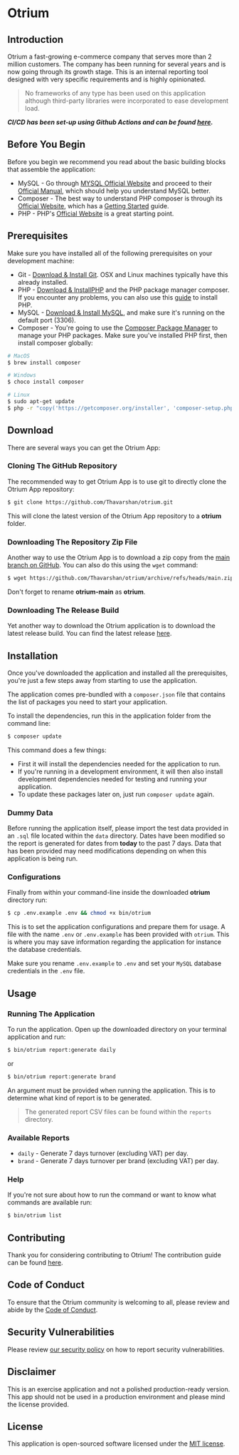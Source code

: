 # Otrium

## Introduction

Otrium a fast-growing e-commerce company that serves more than 2 million customers. The company has been running for several years and is now going through its growth stage. This is an internal reporting tool designed with very specific requirements and is highly opinionated.

> No frameworks of any type has been used on this application although third-party libraries were incorporated to ease development load.

***CI/CD has been set-up using Github Actions and can be found [here](https://github.com/Thavarshan/otrium/actions).***

## Before You Begin
Before you begin we recommend you read about the basic building blocks that assemble the application:
* MySQL - Go through [MYSQL Official Website](https://www.mysql.com/) and proceed to their [Official Manual](https://dev.mysql.com/doc/), which should help you understand MySQL better.
* Composer - The best way to understand PHP composer is through its [Official Website](https://getcomposer.org/), which has a [Getting Started](https://getcomposer.org/doc/00-intro.md) guide.
* PHP - PHP's [Official Website](https://www.php.net/) is a great starting point.


## Prerequisites
Make sure you have installed all of the following prerequisites on your development machine:
* Git - [Download & Install Git](https://git-scm.com/downloads). OSX and Linux machines typically have this already installed.
* PHP - [Download & InstallPHP](https://www.php.net/downloads) and the PHP package manager composer. If you encounter any problems, you can also use this [guide](https://www.php.net/manual/en/install.php) to install PHP.
* MySQL - [Download & Install MySQL](https://www.mysql.com/downloads/), and make sure it's running on the default port (3306).
* Composer - You're going to use the [Composer Package Manager](https://getcomposer.org/) to manage your PHP packages. Make sure you've installed PHP first, then install composer globally:

```bash
# MacOS
$ brew install composer
```

```bash
# Windows
$ choco install composer
```

```bash
# Linux
$ sudo apt-get update
$ php -r "copy('https://getcomposer.org/installer', 'composer-setup.php');"
```

## Download

There are several ways you can get the Otrium App:

### Cloning The GitHub Repository

The recommended way to get Otrium App is to use git to directly clone the Otrium App repository:

```bash
$ git clone https://github.com/Thavarshan/otrium.git
```

This will clone the latest version of the Otrium App repository to a **otrium** folder.

### Downloading The Repository Zip File

Another way to use the Otrium App is to download a zip copy from the [main branch on GitHub](https://github.com/Thavarshan/otrium/archive/refs/heads/main.zip). You can also do this using the `wget` command:

```bash
$ wget https://github.com/Thavarshan/otrium/archive/refs/heads/main.zip -O otrium.zip; unzip otrium.zip; rm otrium.zip
```

Don't forget to rename **otrium-main** as **otrium**.

### Downloading The Release Build

Yet another way to download the Otrium application is to download the latest release build. You can find the latest release [here](https://github.com/Thavarshan/otrium/archive/refs/tags/v1.0.1.zip).

## Installation

Once you've downloaded the application and installed all the prerequisites, you're just a few steps away from starting to use the application.

The application comes pre-bundled with a `composer.json` file that contains the list of packages you need to start your application.

To install the dependencies, run this in the application folder from the command line:

```bash
$ composer update
```

This command does a few things:
* First it will install the dependencies needed for the application to run.
* If you're running in a development environment, it will then also install development dependencies needed for testing and running your application.
* To update these packages later on, just run `composer update` again.

### Dummy Data

Before running the application itself, please import the test data provided in an `.sql` file located within the `data` directory. Dates have been modified so the report is generated for dates from **today** to the past 7 days. Data that has been provided may need modifications depending on when this application is being run.

### Configurations

Finally from within your command-line inside the downloaded **otrium** directory run:

```bash
$ cp .env.example .env && chmod +x bin/otrium
```

This is to set the application configurations and prepare them for usage. A file with the name `.env` or `.env.example` has been provided with `otrium`. This is where you may save information regarding the application for instance the database credentials.

Make sure you rename `.env.example` to `.env` and set your `MySQL` database credentials in the `.env` file.

## Usage

### Running The Application

To run the application. Open up the downloaded directory on your terminal application and run:

```bash
$ bin/otrium report:generate daily
```

or

```bash
$ bin/otrium report:generate brand
```

An argument must be provided when running the application. This is to determine what kind of report is to be generated.

> The generated report CSV files can be found within the `reports` directory.

### Available Reports

- `daily` - Generate 7 days turnover (excluding VAT) per day.
- `brand` - Generate 7 days turnover per brand (excluding VAT) per day.

### Help

If you're not sure about how to run the command or want to know what commands are available run:

```bash
$ bin/otrium list
```

## Contributing

Thank you for considering contributing to Otrium! The contribution guide can be found [here](.github/CONTRIBUTIONS).

## Code of Conduct

To ensure that the Otrium community is welcoming to all, please review and abide by the [Code of Conduct](.github/CODE_OF_CONDUCT.md).

## Security Vulnerabilities

Please review [our security policy](https://github.com/Thavarshan/otrium/security/policy) on how to report security vulnerabilities.

## Disclaimer

This is an exercise application and not a polished production-ready version. This app should not be used in a production environment and please mind the license provided.

## License

This application is open-sourced software licensed under the [MIT license](LICENSE.md).
